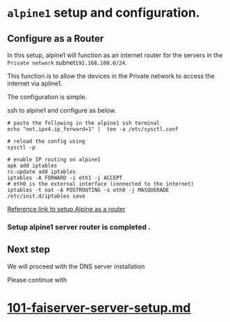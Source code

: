 # `alpine1` setup and configuration.

## Configure as a Router 

In this setup, alpine1 will function as an internet router for the servers in the  `Private network`  subnet`192.168.100.0/24`.

This function is to allow the devices in the Private network to access the internet via apline1. 

The configuration is simple.

ssh to alpine1 and configure as below.
```
# paste the following in the alpine1 ssh terminal
echo "net.ipv4.ip_forward=1" |  tee -a /etc/sysctl.conf

# reload the config using
sysctl -p

# enable IP routing on alpine1
apk add iptables
rc-update add iptables
iptables -A FORWARD -i eth1 -j ACCEPT
# eth0 is the external interface (connected to the internet)
iptables -t nat -A POSTROUTING -o eth0 -j MASQUERADE
/etc/init.d/iptables save

```

[Reference link to setup Alpine as a router](https://cylab.be/blog/221/a-light-nat-router-and-dhcp-server-with-alpine-linux)


### Setup alpine1 server router is completed .


## Next step

We will proceed with the DNS server installation 

Please continue with 
# [101-faiserver-server-setup.md](./101-faiserver-server-setup.md)
